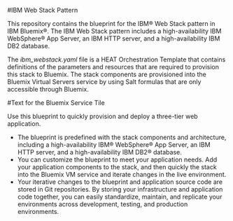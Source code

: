 #IBM Web Stack Pattern

This repository contains the blueprint for the IBM&reg; Web Stack pattern in IBM Bluemix&reg;. The IBM Web Stack pattern includes a high-availability IBM WebSphere&reg; App Server, an IBM HTTP server, and a high-availability IBM DB2 database.

The _ibm_webstack.yaml_ file is a HEAT Orchestration Template that contains definitions of the parameters and resources that are required to provision this stack to Bluemix. The stack components are provisioned into the Bluemix Virtual Servers service by using Salt formulas that are only accessible through Bluemix.

#Text for the Bluemix Service Tile

Use this blueprint to quickly provision and deploy a three-tier web application.
* The blueprint is predefined with the stack components and architecture, including a high-availability IBM&reg; WebSphere&reg; App Server, an IBM HTTP server, and a high-availability IBM DB2&reg; database.
* You can customize the blueprint to meet your application needs. Add your application components to the stack, and then quickly the stack into the Bluemix VM service and iterate changes in the live environment.
* Your iterative changes to the blueprint and application source code are stored in Git repositories. By storing your infrastructure and application code together, you can easily standardize, maintain, and replicate your environments across development, testing, and production environments.


